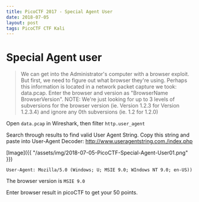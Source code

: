 ```yaml
---
title: PicoCTF 2017 - Special Agent User
date: 2018-07-05
layout: post
tags: PicoCTF CTF Kali
---
```


# Special Agent user

> We can get into the Administrator's computer with a browser exploit. But first, we need to figure out what browser they're using. Perhaps this information is located in a network packet capture we took: data.pcap. Enter the browser and version as "BrowserName BrowserVersion". NOTE: We're just looking for up to 3 levels of subversions for the browser version (ie. Version 1.2.3 for Version 1.2.3.4) and ignore any 0th subversions (ie. 1.2 for 1.2.0)

Open `data.pcap` in Wireshark, then filter `http.user_agent`

Search through results to find valid User Agent String.  Copy this string and paste into User-Agent Decoder:
    http://www.useragentstring.com./index.php


[Image]({{ "/assets/img/2018-07-05-PicoCTF-Special-Agent-User01.png" }})

`User-Agent: Mozilla/5.0 (Windows; U; MSIE 9.0; WIndows NT 9.0; en-US))`

The browser version is `MSIE 9.0`

Enter browser result in picoCTF to get your 50 points.
